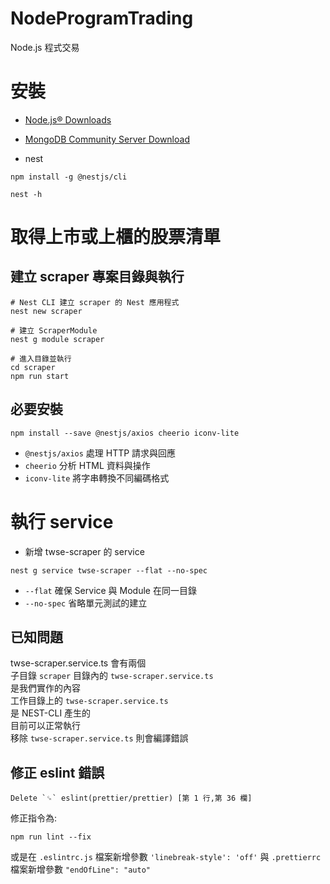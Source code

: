 # NodeProgramTrading
Node.js 程式交易

# 安裝
- [Node.js® Downloads](https://nodejs.org/en/download/current)

- [MongoDB Community Server Download](https://www.mongodb.com/try/download/community-kubernetes-operator)

- nest
```shell
npm install -g @nestjs/cli

nest -h
```
# 取得上市或上櫃的股票清單
## 建立 scraper 專案目錄與執行
```shell
# Nest CLI 建立 scraper 的 Nest 應用程式
nest new scraper

# 建立 ScraperModule
nest g module scraper

# 進入目錄並執行
cd scraper
npm run start
```

## 必要安裝
```
npm install --save @nestjs/axios cheerio iconv-lite
```
- `@nestjs/axios`
處理 HTTP 請求與回應
- `cheerio`
分析 HTML 資料與操作
- `iconv-lite`
將字串轉換不同編碼格式

# 執行 service
- 新增 twse-scraper 的 service
```
nest g service twse-scraper --flat --no-spec
```
- `--flat`
確保 Service 與 Module 在同一目錄
- `--no-spec`
省略單元測試的建立
## 已知問題
twse-scraper.service.ts 會有兩個  
子目錄 `scraper` 目錄內的 `twse-scraper.service.ts`  
是我們實作的內容  
工作目錄上的 `twse-scraper.service.ts`  
是 NEST-CLI 產生的  
目前可以正常執行  
移除 `twse-scraper.service.ts` 則會編譯錯誤  

## 修正 eslint 錯誤
```
Delete `␍` eslint(prettier/prettier) [第 1 行,第 36 欄]
```
修正指令為:
```
npm run lint --fix
```
或是在 `.eslintrc.js` 檔案新增參數 `'linebreak-style': 'off'`
與 `.prettierrc` 檔案新增參數 `"endOfLine": "auto"`

